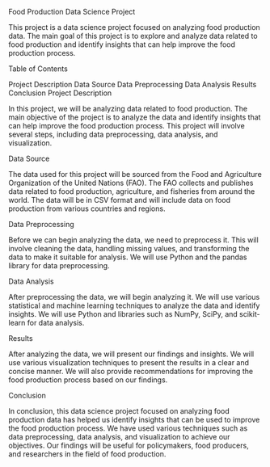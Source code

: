 Food Production Data Science Project

This project is a data science project focused on analyzing food production data. The main goal of this project is to explore and analyze data related to food production and identify insights that can help improve the food production process.

Table of Contents

Project Description
Data Source
Data Preprocessing
Data Analysis
Results
Conclusion
Project Description

In this project, we will be analyzing data related to food production. The main objective of the project is to analyze the data and identify insights that can help improve the food production process. This project will involve several steps, including data preprocessing, data analysis, and visualization.

Data Source

The data used for this project will be sourced from the Food and Agriculture Organization of the United Nations (FAO). The FAO collects and publishes data related to food production, agriculture, and fisheries from around the world. The data will be in CSV format and will include data on food production from various countries and regions.

Data Preprocessing

Before we can begin analyzing the data, we need to preprocess it. This will involve cleaning the data, handling missing values, and transforming the data to make it suitable for analysis. We will use Python and the pandas library for data preprocessing.

Data Analysis

After preprocessing the data, we will begin analyzing it. We will use various statistical and machine learning techniques to analyze the data and identify insights. We will use Python and libraries such as NumPy, SciPy, and scikit-learn for data analysis.

Results

After analyzing the data, we will present our findings and insights. We will use various visualization techniques to present the results in a clear and concise manner. We will also provide recommendations for improving the food production process based on our findings.

Conclusion

In conclusion, this data science project focused on analyzing food production data has helped us identify insights that can be used to improve the food production process. We have used various techniques such as data preprocessing, data analysis, and visualization to achieve our objectives. Our findings will be useful for policymakers, food producers, and researchers in the field of food production.
